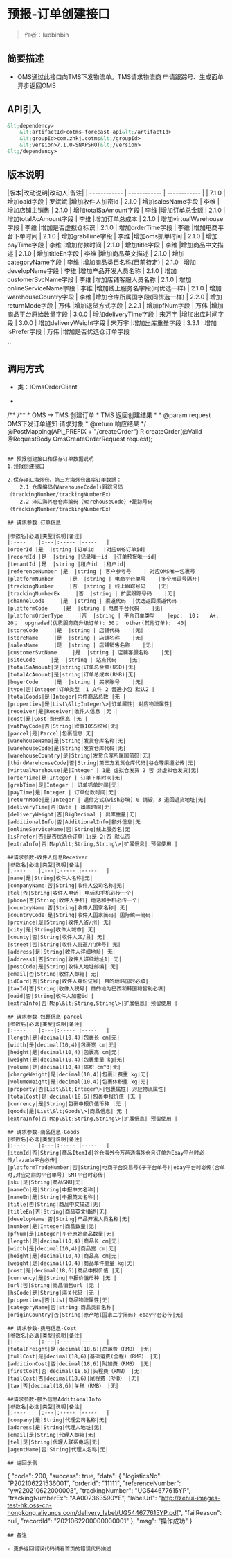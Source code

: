# 预报-订单创建接口

> 作者：luobinbin

## 简要描述

- OMS通过此接口向TMS下发物流单。TMS请求物流商 申请跟踪号、生成面单异步返回OMS

## API引入
```xml
&lt;dependency>
	&lt;artifactId>cotms-forecast-api&lt;/artifactId>
    &lt;groupId>com.zhkj.cotms&lt;/groupId>
    &lt;version>7.1.0-SNAPSHOT&lt;/version>
&lt;/dependency>
```
## 版本说明

|版本|改动说明|改动人|备注|
| ------------ | ------------ | ------------ |
|  7.1.0 | 增加oaid字段  |  罗斌斌 |增加收件人加密id
|  2.1.0 | 增加salesName字段  |  李维 |增加店铺主销售
|  2.1.0 | 增加totalSaAmount字段  |  李维 |增加订单总金额
|  2.1.0 | 增加totalAcAmount字段  |  李维 |增加订单总成本
|  2.1.0 | 增加virtualWarehouse字段  |  李维 |增加是否虚拟仓标识
|  2.1.0 | 增加orderTime字段  |  李维 |增加电商平台下单时间
|  2.1.0 | 增加grabTime字段  |  李维 |增加oms抓单时间
|  2.1.0 | 增加payTime字段  |  李维 |增加付款时间
|  2.1.0 | 增加title字段  |  李维 |增加商品中文描述
|  2.1.0 | 增加titleEn字段  |  李维 |增加商品英文描述
|  2.1.0 | 增加categoryName字段  |  李维 |增加商品类目名称(目前待定)
|  2.1.0 | 增加developName字段  |  李维 |增加产品开发人员名称
|  2.1.0 | 增加customerSvcName字段  |  李维 |增加店铺客服人员名称
|  2.1.0 | 增加onlineServiceName字段  |  李维 |增加线上服务名字段(同优选一样)
|  2.1.0 | 增加warehouseCountry字段  |  李维 |增加仓库所属国字段(同优选一样)
|  2.2.0 | 增加returnMode字段  |  万伟 |增加退货方式字段
|  2.2.1 | 增加pfNum字段  |  万伟 |增加商品平台原始数量字段
|  3.0.0 | 增加deliveryTime字段  |  宋万宇 |增加出库时间字段
|  3.0.0 | 增加deliveryWeight字段  |  宋万宇 |增加出库重量字段
|  3.3.1 | 增加isPrefer字段  |  万伟 |增加是否优选仓订单字段

``
## 调用方式
- 类：IOmsOrderClient
- ```java
/**
	/**
	 * OMS -> TMS 创建订单
	 * TMS 返回创建结果
	 *
	 * @param request OMS下发订单通知 请求对象
	 * @return 响应结果
	 */
	@PostMapping(API_PREFIX + "/createOrder")
	R createOrder(@Valid @RequestBody OmsCreateOrderRequest request);
``` 

## 预报创建接口和保存订单数据说明
1.预报创建接口
	
2.保存泽汇海外仓、第三方海外仓出库订单数据：
	2.1 仓库编码(WarehouseCode)+跟踪号码（trackingNumber/trackingNumberEx）
	2.2 泽汇海外仓仓库编码（WarehouseCode）+跟踪号码（trackingNumber/trackingNumberEx）

## 请求参数-订单信息

|参数名|必选|类型|说明|备注|
|:----    |:---|:----- |-----   |
|orderId |是  |string |订单id   |对应OMS订单id|
|recordId |是  |string |记录唯一id  |订单预报唯一id|
|tenantId |是  |string |租户id  |租户id|
|referenceNumber |是  |string | 客户参考号    | 对应OMS唯一包裹号
|platformNumber     |是  |string | 电商平台单号    |多个用逗号隔开|
|trackingNumber     |否  |string | 线上跟踪号码    |无|
|trackingNumberEx     |否  |string | 扩展跟踪号码    |无|
|channelCode     |是  |string | 渠道代码  |优选返回渠道代码 |
|platformCode     |是  |string | 电商平台代码    |无|
|platformOrderType     |否  |string | 平台订单类型    |epc:  10；   A+:  20；  upgraded(优质服务商升级订单): 30；  other(其他订单):  40|
|storeCode     |是  |string | 店铺代码    |无|
|storeName     |是  |string | 店铺名称    |无|
|salesName     |是  |string | 店铺销售名称    |无|
|customerSvcName     |是  |string | 店铺客服名称    |无|
|siteCode     |是  |string | 站点代码    |无|
|totalSaAmount|是|string|订单总金额(USD)|无|
|totalAcAmount|是|string|订单总成本(RMB)|无|
|buyerCode     |是  |string | 买家账号    |无|
|type|否|Integer|订单类型 |1 文件 2 普通小包 默认2 |
|totalGoods|是|Integer|内件商品总数 |无 |
|properties|是|List\&lt;Integer\>|订单属性| 对应物流属性|
|receiver|是|Receiver|收件人信息 |无 |
|cost|是|Cost|费用信息 |无 |
|vatPayCode|否|String|欧盟IOSS税号|无|
|parcel|是|Parcel|包裹信息|无|
|warehouseName|是|String|发货仓库名称|无|
|warehouseCode|是|String|发货仓库代码|无|
|warehouseCountry|是|String|发货仓库所属国简码|无|
|thirdWarehouseCode|否|String|第三方发货仓库代码|谷仓等渠道必传|无|
|virtualWarehouse|是|Integer | 1是 虚拟仓发货 2 否 非虚拟仓发货|无|
|orderTime|是|Integer | 订单下单时间|无|
|grabTime|是|Integer | 订单抓单时间|无|
|payTime|是|Integer | 订单付款时间|无|
|returnMode|是|Integer | 退件方式(wish必填) 0-销毁，3-退回退货地址|无|
|deliveryTime|否|Date | 出库时间|无|
|deliveryWeight|否|BigDecimal | 出库重量|无|
|additionalInfo|否|AdditionalInfo|额外信息|无
|onlineServiceName|否|String|线上服务名|无
|isPrefer|否|是否优选仓订单|1:是 2:否 默认否
|extraInfo|否|Map\&lt;String,String\>|扩展信息| 预留使用 |

##请求参数-收件人信息Receiver
|参数名|必选|类型|说明|备注|
|:----    |:---|:----- |-----   |
|name|是|String|收件人名称|无|
|companyName|否|String|收件人公司名称|无|
|tel|否|String|收件人电话| 电话和手机必传一个|
|phone|否|String|收件人手机| 电话和手机必传一个|
|countryName|否|String|收件人国家名称| 无|
|countryCode|是|String|收件人国家简码| 国际统一简码|
|province|是|String|收件人省/州| 无|
|city|是|String|收件人城市| 无|
|county|否|String|收件人区/县| 无|
|street|否|String|收件人街道/门牌号| 无|
|address|是|String|收件人详细地址| 无|
|address1|否|String|收件人详细地址1| 无|
|postCode|是|String|收件人地址邮编| 无|
|email|否|String|收件人邮箱| 无|
|idCard|否|String|收件人身份证号| 目的地韩国时必填|
|taxId|否|String|收件人税号| 目的地为巴西和韩国和智利必填|
|oaid|否|String|收件人加密id |
|extraInfo|否|Map\&lt;String,String\>|扩展信息| 预留使用 |

## 请求参数-包裹信息-parcel
|参数名|必选|类型|说明|备注|
|:----    |:---|:----- |-----   |
|length|是|decimal(10,4)|包裹长 cm|无|
|width|是|decimal(10,4)|包裹宽 cm|无|
|height|是|decimal(10,4)|包裹高 cm|无|
|weight|是|decimal(10,4)|包裹重量 kg|无|
|volume|是|decimal(10,4)|体积 cm^3|无|
|chargeWeight|是|decimal(10,4)|包裹计费重 kg|无|
|volumeWeight|是|decimal(10,4)|包裹体积重 kg|无|
|property|否|List\&lt;Integer\>|包裹属性| 对应物流属性|
|totalCost|是|decimal(18,6)|包裹申报价值 |无 |
|currency|是|String|包裹申报价值币种 |无 |
|goods|是|List\&lt;Goods\>|商品信息| 无 |
|extraInfo|否|Map\&lt;String,String\>|扩展信息| 预留使用 |

## 请求参数-商品信息-Goods
|参数名|必选|类型|说明|备注|
|:----    |:---|:----- |-----   |
|itemId|否|String|商品ItemId|谷仓海外仓万邑通海外仓且订单为Ebay平台时必传/lazada平台必传|
|platformTradeNumber|否|String|电商平台交易号(子平台单号)|ebay平台时必传(合单时,对应之前的平台单号) SMT平台时必传|
|sku|是|String|商品SKU|无|
|nameCn|是|String|申报中文名称||
|nameEn|是|String|申报英文名称||
|title|否|String|商品中文描述|无|
|titleEn|否|String|商品英文描述|无|
|developName|否|String|产品开发人员名称|无|
|number|是|Integer|商品数量|无|
|pfNum|是|Integer|平台原始商品数量|无|
|length|是|decimal(10,4)|商品长 cm|无|
|width|是|decimal(10,4)|商品宽 cm|无|
|height|是|decimal(10,4)|商品高 cm|无|
|weight|是|decimal(10,4)|商品单件重量 kg|无|
|cost|是|decimal(18,6)|商品申报价值 |无|
|currency|是|String|申报价值币种 |无 |
|url|否|String|商品销售url |无 |
|hsCode|是|String|海关代码 |无 |
|properties|否|List|商品物流属性|无|
|categoryName|否|string 商品类目名称|
|originCountry|否|String|原产地(国家二字简码) ebay平台必传|无|

## 请求参数-费用信息-Cost
|参数名|必选|类型|说明|备注|
|:----    |:---|:----- |-----   |
|totalFreight|是|decimal(18,6)|总运费（RMB） |无|
|fullCost|是|decimal(18,6)|基础运费(全程)（RMB） |无|
|additionCost|否|decimal(18,6)|附加费（RMB） |无|
|firstCost|否|decimal(18,6)|头程费（RMB） |无|
|tailCost|否|decimal(18,6)|尾程费（RMB） |无|
|tax|否|decimal(18,6)|关税（RMB） |无|

##请求参数-额外信息AdditionalInfo
|参数名|必选|类型|说明|备注|
|:----    |:---|:----- |-----   |
|company|是|String|代理公司名称|无|
|address|是|String|代理人地址|无|
|email|是|String|代理人邮箱|无|
|tel|是|String|代理人联系电话|无|
|agentName|否|String|代理人名称|无|

## 返回示例 

``` 
 {
    "code": 200,
    "success": true,
    "data": {
        "logisticsNo": "P202106221536001",
        "orderId": "11111",
        "referenceNumber": "yw220210622000003",
        "trackingNumber": "UG544677615YP",
        "trackingNumberEx": "AA002363590YE",
        "labelUrl": "http://zehui-images-test-hk.oss-cn-hongkong.aliyuncs.com/delivery_label/UG544677615YP.pdf",
        "failReason": null,
        "recordId": "2021062200000000001"
    },
    "msg": "操作成功"
}

```
## 备注 

- 更多返回错误代码请看首页的错误代码描述